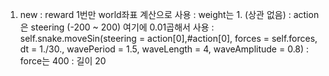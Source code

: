1. new
: reward 1번만 world좌표 계산으로 사용
: weight는 1. (상관 없음)
: action은 steering (-200 ~ 200) 여기에 0.01곱해서 사용
: self.snake.moveSin(steering = action[0],#action[0],
                            forces = self.forces, dt = 1./30.,
                            wavePeriod = 1.5, waveLength = 4, waveAmplitude = 0.8)
: force는 400
: 길이 20